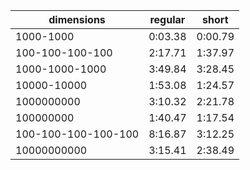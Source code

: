 | dimensions | regular | short |
|------------|---------|-------|
| 1000-1000 | 0:03.38 | 0:00.79 |
| 100-100-100-100 | 2:17.71 | 1:37.97 |
| 1000-1000-1000 | 3:49.84 | 3:28.45 |
| 10000-10000 | 1:53.08 | 1:24.57 |
| 1000000000 | 3:10.32 | 2:21.78 |
| 100000000 | 1:40.47 | 1:17.54 |
| 100-100-100-100-100 | 8:16.87 | 3:12.25 |
| 10000000000 | 3:15.41 | 2:38.49 |
